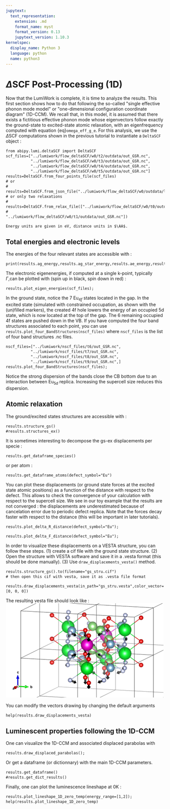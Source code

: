 ```yaml
---
jupytext:
  text_representation:
    extension: .md
    format_name: myst
    format_version: 0.13
    jupytext_version: 1.10.3
kernelspec:
  display_name: Python 3
  language: python
  name: python3
---
```

$\newcommand{\AA}{\unicode{x212B}}$

# $\Delta$SCF Post-Processing (1D)
Now that the LumiWork is complete, it is time to analyze the results. This first section shows how to do that following the so-called "single effective phonon mode model" or "one-dimensional configuration coordinate diagram" (1D-CCM). We recall that, in this model, it is assumed that there exists a fictitious effective phonon mode whose eigenvectors follow exactly the ground-state to excited-state atomic relaxation, with an eigenfrequency computed with equation {eq}`omega_eff_g_e`.
For this analysis, we use the $\Delta$SCF computations shown in the previous tutorial to instantiate a `DeltaSCF` object :

```{code-cell}
from abipy.lumi.deltaSCF import DeltaSCF
scf_files=["../lumiwork/flow_deltaSCF/w0/t2/outdata/out_GSR.nc",
           "../lumiwork/flow_deltaSCF/w0/t3/outdata/out_GSR.nc",
           "../lumiwork/flow_deltaSCF/w0/t4/outdata/out_GSR.nc",
           "../lumiwork/flow_deltaSCF/w0/t5/outdata/out_GSR.nc"]
results=DeltaSCF.from_four_points_file(scf_files) 
# or
# results=DeltaSCF.from_json_file("../lumiwork/flow_deltaSCF/w0/outdata/lumi.json")
# or only two relaxations 
# results=DeltaSCF.from_relax_file(["../lumiwork/flow_deltaSCF/w0/t0/outdata/out_GSR.nc",
#                                    "../lumiwork/flow_deltaSCF/w0/t1/outdata/out_GSR.nc"])
```
```{note}
Energy units are given in eV, distance units in $\AA$. 
```

## Total energies and electronic levels
The energies of the four relevant states are accessible with :

```{code-cell}
print(results.ag_energy,results.ag_star_energy,results.ae_energy,results.ag_star_energy)
```
The electronic eigenenergies, if computed at a single k-point, typically $\Gamma$,can be plotted with (spin up in black, spin down in red) :
```{code-cell}
results.plot_eigen_energies(scf_files); 
```
In the ground state, notice the 7 Eu$_{4f}$ states located in the gap. In the excited state (simulated with constrained occupation, as shown with the (un)filled markers), the created 4f hole lowers the energy of an occupied 5d state, which is now located at the top of the gap. The 6 remaining occupied 4f states are pushed down in the VB. If you have computed the four band structures associated to each point, you can use `results.plot_four_BandStructures(nscf_files)` where `nscf_files` is the list of four band structures .nc files.
```{code-cell}
nscf_files=["../lumiwork/nscf_files/t6/out_GSR.nc",
           "../lumiwork/nscf_files/t7/out_GSR.nc",
           "../lumiwork/nscf_files/t8/out_GSR.nc", 
           "../lumiwork/nscf_files/t9/out_GSR.nc",]
results.plot_four_BandStructures(nscf_files);
```
Notice the strong dispersion of the bands close the CB bottom due to an interaction between Eu$_{5d}$ replica. Increasing the supercell size reduces this dispersion. 
## Atomic relaxation

The ground/excited states structures are accessible with :
```{code-cell}
results.structure_gs()
#results.structures_ex()
```
It is sometimes interesting to decompose the gs-ex displacements per specie :
```{code-cell}
results.get_dataframe_species()
```
or per atom :
```{code-cell}
results.get_dataframe_atoms(defect_symbol="Eu")
```
You can plot these displacements (or ground state forces at the excited state atomic positions) as a function of the distance with respect to the defect. This allows to check the convergence of your calculation with respect to the supercell size. We see in our toy example that the results are not converged : the displacements are underestimated because of cancelation error due to periodic defect replica. Note that the forces decay faster with respect to the distance (this will be important in later tutorials).

```{code-cell}
results.plot_delta_R_distance(defect_symbol="Eu");
```
```{code-cell}
results.plot_delta_F_distance(defect_symbol="Eu");
```

In order to visualize these displacements on a VESTA structure, you can follow these steps. (1) create a cif file with the ground state structure. (2) Open the structure with VESTA software and save it in a .vesta format (this should be done manually). (3) Use `draw_displacements_vesta()` method. 
```{code-cell}
results.structure_gs().to(filename="gs_stru.cif")
# then open this cif with vesta, save it as .vesta file format
```
```{code-cell}
results.draw_displacements_vesta(in_path="gs_stru.vesta",color_vector=[0, 0, 0])
```
The resulting vesta file should look like : 
<img src="draw_displacements_vesta.png" width="500"> 

You can modify the vectors drawing by changing the default arguments 
```{code-cell}
help(results.draw_displacements_vesta)
```
## Luminescent properties following the 1D-CCM

One can visualize the 1D-CCM and associated displaced parabolas with
```{code-cell}
results.draw_displaced_parabolas();
```
Or get a dataframe (or dictionnary) with the main 1D-CCM parameters.
```{code-cell}
results.get_dataframe()
#results.get_dict_results()
```

Finally, one can plot the luminescence lineshape at 0K :
```{code-cell}
results.plot_lineshape_1D_zero_temp(energy_range=[1,2]);
help(results.plot_lineshape_1D_zero_temp)

```